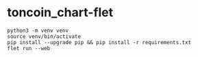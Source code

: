 # toncoin_chart-flet

```
python3 -m venv venv
source venv/bin/activate
pip install --upgrade pip && pip install -r requirements.txt
flet run --web
```
